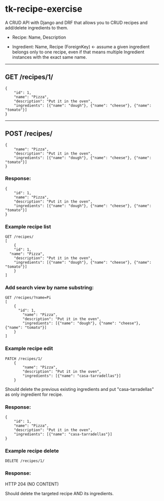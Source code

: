 # tk-recipe-exercise

A CRUD API with Django and DRF
that allows you to CRUD recipes and add/delete ingredients to them.


- Recipe: Name, Description

- Ingredient: Name, Recipe (ForeignKey)
  ← assume a given ingredient belongs only to one recipe,
  even if that means multiple Ingredient instances with the exact same name.

---
## GET /recipes/1/ ##
```
{
	"id": 1,
	"name": "Pizza",
	"description": "Put it in the oven",
	"ingredients": [{"name": "dough"}, {"name": "cheese"}, {"name": "tomato"}]
}
```
---
## POST /recipes/ ##
```
{
	"name": "Pizza",
	"description": "Put it in the oven",
	"ingredients": [{"name": "dough"}, {"name": "cheese"}, {"name": "tomato"}]
}
```
### Response: ###
```
{
	"id": 1,
	"name": "Pizza",
	"description": "Put it in the oven",
	"ingredients": [{"name": "dough"}, {"name": "cheese"}, {"name": "tomato"}]
}
```
### Example recipe list ###
```
GET /recipes/
[
    {
	"id": 1,
  "name": "Pizza",
	"description": "Put it in the oven",
	"ingredients": [{"name": "dough"}, {"name": "cheese"}, {"name": "tomato"}]
    }
]
```

### Add search view by name substring: ###
```
GET /recipes/?name=Pi
[
    {
      "id": 1,
    	"name": "Pizza",
    	"description": "Put it in the oven",
    	"ingredients": [{"name": "dough"}, {"name": "cheese"}, {"name": "tomato"}]
    }
]

```
### Example recipe edit ###
```
PATCH /recipes/1/
    {
    	"name": "Pizza",
    	"description": "Put it in the oven",
    	"ingredients": [{"name": "casa-tarradellas"}]
    }
```
Should delete the previous existing ingredients
and put "casa-tarradellas" as only ingredient for recipe.

### Response: ###
```
{
	"id": 1,
	"name": "Pizza",
	"description": "Put it in the oven",
	"ingredients": [{"name": "casa-tarradellas"}]
}
```
### Example recipe delete ###
```
DELETE /recipes/1/
```

### Response: ###
HTTP 204 (NO CONTENT)


Should delete the targeted recipe AND its ingredients.
